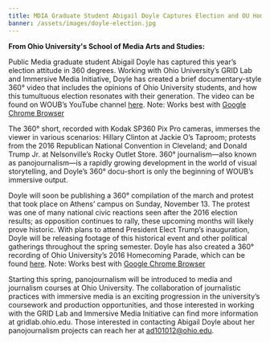 ```yaml
---
title: MDIA Graduate Student Abigail Doyle Captures Election and OU Homecoming in 360
banner: /assets/images/doyle-election.jpg
---
```


**From Ohio University's School of Media Arts and Studies:**

Public Media graduate student Abigail Doyle has captured this year’s election attitude in 360 degrees. Working with Ohio University’s GRID Lab and Immersive Media Initiative, Doyle has created a brief documentary-style 360° video that includes the opinions of Ohio University students, and how this tumultuous election resonates with their generation. The video can be found on WOUB’s YouTube channel [here](https://www.youtube.com/watch?v=N9_lRxdOMu0). Note: Works best with [Google Chrome Browser](https://www.google.com/chrome/)

The 360° short, recorded with Kodak SP360 Pix Pro cameras, immerses the viewer in various scenarios: Hillary Clinton at Jackie O’s Taproom; protests from the 2016 Republican National Convention in Cleveland; and Donald Trump Jr. at Nelsonville’s Rocky Outlet Store. 360° journalism—also known as panojournalism—is a rapidly growing development in the world of visual storytelling, and Doyle’s 360° docu-short is only the beginning of WOUB’s immersive output.

Doyle will soon be publishing a 360° compilation of the march and protest that took place on Athens’ campus on Sunday, November 13. The protest was one of many national civic reactions seen after the 2016 election results; as opposition continues to rally, these upcoming months will likely prove historic. With plans to attend President Elect Trump’s inauguration, Doyle will be releasing footage of this historical event and other political gatherings throughout the spring semester. Doyle has also created a 360° recording of Ohio University’s 2016 Homecoming Parade, which can be found [here](https://www.youtube.com/watch?v=3XWRrS072E4). Note: Works best with [Google Chrome Browser](https://www.google.com/chrome/)

Starting this spring, panojournalism will be introduced to media and journalism courses at Ohio University. The collaboration of journalistic practices with immersive media is an exciting progression in the university’s coursework and production opportunities, and those interested in working with the GRID Lab and Immersive Media Initiative can find more information at gridlab.ohio.edu. Those interested in contacting Abigail Doyle about her panojournalism projects can reach her at ad101012@ohio.edu.
